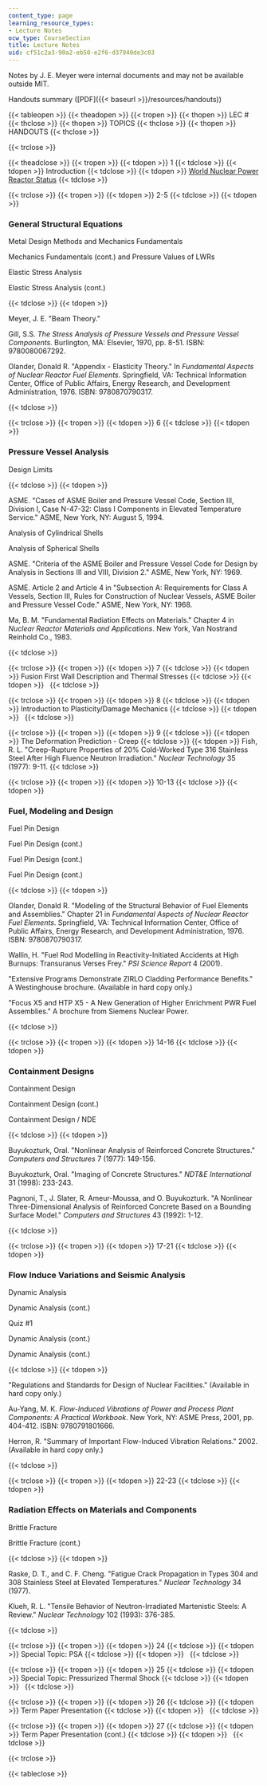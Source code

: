 ```yaml
---
content_type: page
learning_resource_types:
- Lecture Notes
ocw_type: CourseSection
title: Lecture Notes
uid: cf51c2a3-90a2-eb50-e2f6-d37940de3c03
---
```


Notes by J. E. Meyer were internal documents and may not be available outside MIT.

Handouts summary ([PDF]({{< baseurl >}}/resources/handouts))

{{< tableopen >}}
{{< theadopen >}}
{{< tropen >}}
{{< thopen >}}
LEC #
{{< thclose >}}
{{< thopen >}}
TOPICS
{{< thclose >}}
{{< thopen >}}
HANDOUTS
{{< thclose >}}

{{< trclose >}}

{{< theadclose >}}
{{< tropen >}}
{{< tdopen >}}
1
{{< tdclose >}}
{{< tdopen >}}
Introduction
{{< tdclose >}}
{{< tdopen >}}
[World Nuclear Power Reactor Status](http://www.world-nuclear.org/info/reactors.html)
{{< tdclose >}}

{{< trclose >}}
{{< tropen >}}
{{< tdopen >}}
2-5
{{< tdclose >}}
{{< tdopen >}}


### General Structural Equations

Metal Design Methods and Mechanics Fundamentals

Mechanics Fundamentals (cont.) and Pressure Values of LWRs

Elastic Stress Analysis

Elastic Stress Analysis (cont.)


{{< tdclose >}}
{{< tdopen >}}


Meyer, J. E. "Beam Theory."

Gill, S.S. _The Stress Analysis of Pressure Vessels and Pressure Vessel Components_. Burlington, MA: Elsevier, 1970, pp. 8-51. ISBN: 9780080067292.

Olander, Donald R. "Appendix - Elasticity Theory." In _Fundamental Aspects of Nuclear Reactor Fuel Elements_. Springfield, VA: Technical Information Center, Office of Public Affairs, Energy Research, and Development Administration, 1976. ISBN: 9780870790317.


{{< tdclose >}}

{{< trclose >}}
{{< tropen >}}
{{< tdopen >}}
6
{{< tdclose >}}
{{< tdopen >}}


### Pressure Vessel Analysis

Design Limits


{{< tdclose >}}
{{< tdopen >}}


ASME. "Cases of ASME Boiler and Pressure Vessel Code, Section III, Division I, Case N-47-32: Class I Components in Elevated Temperature Service." ASME, New York, NY: August 5, 1994.

Analysis of Cylindrical Shells

Analysis of Spherical Shells

ASME. "Criteria of the ASME Boiler and Pressure Vessel Code for Design by Analysis in Sections III and VIII, Division 2." ASME, New York, NY: 1969.

ASME. Article 2 and Article 4 in "Subsection A: Requirements for Class A Vessels, Section III, Rules for Construction of Nuclear Vessels, ASME Boiler and Pressure Vessel Code." ASME, New York, NY: 1968.

Ma, B. M. "Fundamental Radiation Effects on Materials." Chapter 4 in _Nuclear Reactor Materials and Applications_. New York, Van Nostrand Reinhold Co., 1983.


{{< tdclose >}}

{{< trclose >}}
{{< tropen >}}
{{< tdopen >}}
7
{{< tdclose >}}
{{< tdopen >}}
Fusion First Wall Description and Thermal Stresses
{{< tdclose >}}
{{< tdopen >}}
 
{{< tdclose >}}

{{< trclose >}}
{{< tropen >}}
{{< tdopen >}}
8
{{< tdclose >}}
{{< tdopen >}}
Introduction to Plasticity/Damage Mechanics
{{< tdclose >}}
{{< tdopen >}}
 
{{< tdclose >}}

{{< trclose >}}
{{< tropen >}}
{{< tdopen >}}
9
{{< tdclose >}}
{{< tdopen >}}
The Deformation Prediction - Creep
{{< tdclose >}}
{{< tdopen >}}
Fish, R. L. "Creep-Rupture Properties of 20% Cold-Worked Type 316 Stainless Steel After High Fluence Neutron Irradiation." _Nuclear Technology_ 35 (1977): 9-11.
{{< tdclose >}}

{{< trclose >}}
{{< tropen >}}
{{< tdopen >}}
10-13
{{< tdclose >}}
{{< tdopen >}}


### Fuel, Modeling and Design

Fuel Pin Design

Fuel Pin Design (cont.)

Fuel Pin Design (cont.)

Fuel Pin Design (cont.)


{{< tdclose >}}
{{< tdopen >}}


Olander, Donald R. "Modeling of the Structural Behavior of Fuel Elements and Assemblies." Chapter 21 in _Fundamental Aspects of Nuclear Reactor Fuel Elements_. Springfield, VA: Technical Information Center, Office of Public Affairs, Energy Research, and Development Administration, 1976. ISBN: 9780870790317.

Wallin, H. "Fuel Rod Modelling in Reactivity-Initiated Accidents at High Burnups: Transuranus Verses Frey." _PSI Science Report_ 4 (2001).

"Extensive Programs Demonstrate ZIRLO Cladding Performance Benefits." A Westinghouse brochure. (Available in hard copy only.)

"Focus X5 and HTP X5 - A New Generation of Higher Enrichment PWR Fuel Assemblies." A brochure from Siemens Nuclear Power.


{{< tdclose >}}

{{< trclose >}}
{{< tropen >}}
{{< tdopen >}}
14-16
{{< tdclose >}}
{{< tdopen >}}


### Containment Designs

Containment Design

Containment Design (cont.)

Containment Design / NDE


{{< tdclose >}}
{{< tdopen >}}


Buyukozturk, Oral. "Nonlinear Analysis of Reinforced Concrete Structures." _Computers and Structures_ 7 (1977): 149-156.

Buyukozturk, Oral. "Imaging of Concrete Structures." _NDT&E International_ 31 (1998): 233-243.

Pagnoni, T., J. Slater, R. Ameur-Moussa, and O. Buyukozturk. "A Nonlinear Three-Dimensional Analysis of Reinforced Concrete Based on a Bounding Surface Model." _Computers and Structures_ 43 (1992): 1-12.


{{< tdclose >}}

{{< trclose >}}
{{< tropen >}}
{{< tdopen >}}
17-21
{{< tdclose >}}
{{< tdopen >}}


### Flow Induce Variations and Seismic Analysis

Dynamic Analysis

Dynamic Analysis (cont.)

Quiz #1

Dynamic Analysis (cont.)

Dynamic Analysis (cont.)


{{< tdclose >}}
{{< tdopen >}}


"Regulations and Standards for Design of Nuclear Facilities." (Available in hard copy only.)

Au-Yang, M. K. _Flow-Induced Vibrations of Power and Process Plant Components: A Practical Workbook_. New York, NY: ASME Press, 2001, pp. 404-412. ISBN: 9780791801666.

Herron, R. "Summary of Important Flow-Induced Vibration Relations." 2002. (Available in hard copy only.)


{{< tdclose >}}

{{< trclose >}}
{{< tropen >}}
{{< tdopen >}}
22-23
{{< tdclose >}}
{{< tdopen >}}


### Radiation Effects on Materials and Components

Brittle Fracture

Brittle Fracture (cont.)


{{< tdclose >}}
{{< tdopen >}}


Raske, D. T., and C. F. Cheng. "Fatigue Crack Propagation in Types 304 and 308 Stainless Steel at Elevated Temperatures." _Nuclear Technology_ 34 (1977).

Klueh, R. L. "Tensile Behavior of Neutron-Irradiated Martenistic Steels: A Review." _Nuclear Technology_ 102 (1993): 376-385.


{{< tdclose >}}

{{< trclose >}}
{{< tropen >}}
{{< tdopen >}}
24
{{< tdclose >}}
{{< tdopen >}}
Special Topic: PSA
{{< tdclose >}}
{{< tdopen >}}
 
{{< tdclose >}}

{{< trclose >}}
{{< tropen >}}
{{< tdopen >}}
25
{{< tdclose >}}
{{< tdopen >}}
Special Topic: Pressurized Thermal Shock
{{< tdclose >}}
{{< tdopen >}}
 
{{< tdclose >}}

{{< trclose >}}
{{< tropen >}}
{{< tdopen >}}
26
{{< tdclose >}}
{{< tdopen >}}
Term Paper Presentation
{{< tdclose >}}
{{< tdopen >}}
 
{{< tdclose >}}

{{< trclose >}}
{{< tropen >}}
{{< tdopen >}}
27
{{< tdclose >}}
{{< tdopen >}}
Term Paper Presentation (cont.)
{{< tdclose >}}
{{< tdopen >}}
 
{{< tdclose >}}

{{< trclose >}}

{{< tableclose >}}